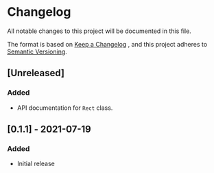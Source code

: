 # Changelog

All notable changes to this project will be documented in this file.

The format is based on [Keep a Changelog](https://keepachangelog.com/en/1.0.0/)
, and this project adheres to [Semantic Versioning](https://semver.org/spec/v2.0.0.html).

## [Unreleased]
### Added
 - API documentation for `Rect` class. 

## [0.1.1] - 2021-07-19
### Added
 - Initial release

